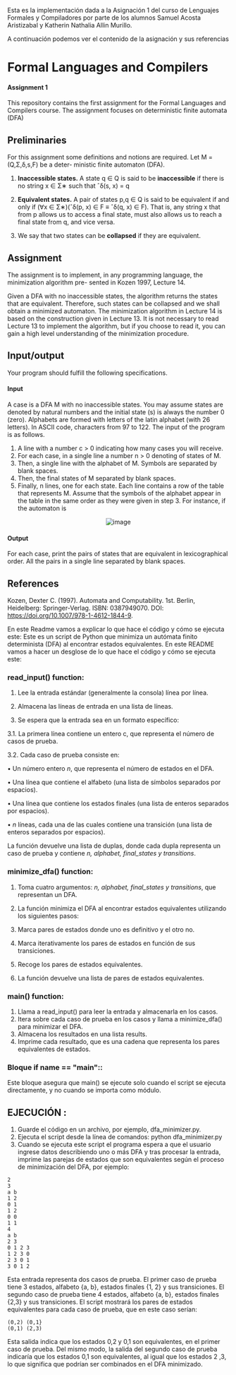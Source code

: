 Esta es la implementación dada a la Asignación 1 del curso de Lenguajes Formales y Compiladores por parte de los alumnos Samuel Acosta Aristizabal y Katherin Nathalia Allin Murillo.

A continuación podemos ver el contenido de la asignación y sus referencias

# Formal Languages and Compilers
#### Assignment 1

This repository contains the first assignment for the Formal Languages and Compilers course. The assignment focuses on deterministic finite automata (DFA)
<br>

## Preliminaries
For this assignment some definitions and notions are required. Let M = (Q,Σ,δ,s,F) be a deter-
ministic finite automaton (DFA).

1. **Inaccessible states.** A state q ∈ Q is said to be **inaccessible** if there is no string x ∈ Σ∗ such that ˆδ(s, x) = q
   
2. **Equivalent states.** A pair of states p,q ∈ Q is said to be equivalent if and only if (∀x ∈ Σ∗)(ˆδ(p, x) ∈ F ≡ ˆδ(q, x) ∈ F).
   That is, any string x that from p allows us to access a final state, must also allows us to reach a final state from q, and vice versa.
   
3. We say that two states can be **collapsed** if they are equivalent.

## Assignment

The assignment is to implement, in any programming language, the minimization algorithm pre-
sented in Kozen 1997, Lecture 14.

Given a DFA with no inaccessible states, the algorithm returns the states that are equivalent.
Therefore, such states can be collapsed and we shall obtain a minimized automaton.
The minimization algorithm in Lecture 14 is based on the construction given in Lecture 13. It is
not necessary to read Lecture 13 to implement the algorithm, but if you choose to read it, you can
gain a high level understanding of the minimization procedure.

## Input/output

Your program should fulfill the following specifications.

#### Input
A case is a DFA M with no inaccessible states.
You may assume states are denoted by natural numbers and the initial state (s) is always the
number 0 (zero). Alphabets are formed with letters of the latin alphabet (with 26 letters). In ASCII
code, characters from 97 to 122.
The input of the program is as follows.
1. A line with a number c > 0 indicating how many cases you will receive.
2. For each case, in a single line a number n > 0 denoting of states of M.
3. Then, a single line with the alphabet of M. Symbols are separated by blank spaces.
4. Then, the final states of M separated by blank spaces.
5. Finally, n lines, one for each state. Each line contains a row of the table that represents M.
Assume that the symbols of the alphabet appear in the table in the same order as they were
given in step 3. For instance, if the automaton is

<div align="center">
  
![image](https://github.com/user-attachments/assets/d64cab34-a4bb-4f7f-8323-d5da4c0d29ca)

</div>

#### Output

For each case, print the pairs of states that are equivalent in lexicographical order. All the pairs in a
single line separated by blank spaces.

## References
Kozen, Dexter C. (1997). Automata and Computability. 1st. Berlin, Heidelberg: Springer-Verlag.
ISBN: 0387949070. DOI: https://doi.org/10.1007/978-1-4612-1844-9.

En este Readme vamos a explicar lo que hace el código y cómo se ejecuta este:
Este es un script de Python que minimiza un autómata finito determinista (DFA) al encontrar estados equivalentes. En este README vamos a hacer un desglose de lo que hace el código y cómo se ejecuta este:

### read_input() function:

1.	Lee la entrada estándar (generalmente la consola) línea por línea.

2.	Almacena las líneas de entrada en una lista de líneas.

3.	Se espera que la entrada sea en un formato específico:

3.1.	La primera línea contiene un entero c, que representa el número de casos de prueba.

3.2.	Cada caso de prueba consiste en:

•	Un número entero *n*, que representa el número de estados en el DFA.

•	Una línea que contiene el alfabeto (una lista de símbolos separados por espacios).

•	Una línea que contiene los estados finales (una lista de enteros separados por espacios).

•	*n* líneas, cada una de las cuales contiene una transición (una lista de enteros separados por espacios).

La función devuelve una lista de duplas, donde cada dupla representa un caso de prueba y contiene *n, alphabet, final_states y transitions*.

### minimize_dfa() function:

1.	Toma cuatro argumentos: *n, alphabet, final_states y transitions*, que representan un DFA.

2.	La función minimiza el DFA al encontrar estados equivalentes utilizando los siguientes pasos:

3.	Marca pares de estados donde uno es definitivo y el otro no.

4.	Marca iterativamente los pares de estados en función de sus transiciones.

5.	Recoge los pares de estados equivalentes.

6.	La función devuelve una lista de pares de estados equivalentes.

### main() function:

1.	Llama a  read_input() para leer la entrada y almacenarla en los casos.
2.	Itera sobre cada caso de prueba en los casos y llama a minimize_dfa() para minimizar el DFA.
3.	Almacena los resultados en una lista  results.
4.	Imprime cada resultado, que es una cadena que representa los pares equivalentes de estados.

### Bloque if __name__ == "__main__"::
 Este bloque asegura que main() se ejecute solo cuando el script se ejecuta directamente, y no cuando se importa como módulo.

## EJECUCIÓN :

1.	Guarde el código en un archivo, por ejemplo, dfa_minimizer.py.
2.	Ejecuta el script desde la línea de comandos: python dfa_minimizer.py
3.	Cuando se ejecuta este script el programa espera a que el usuario ingrese datos describiendo uno o más DFA y tras procesar la entrada, imprime las parejas de estados que son equivalentes según el proceso de minimización del DFA, por ejemplo:

```
2
3
a b
1 2
0 1
1 2
0 0
1 1
4
a b
2 3
0 1 2 3
1 2 3 0
2 3 0 1
3 0 1 2

```
Esta entrada representa dos casos de prueba. El primer caso de prueba tiene 3 estados, alfabeto {a, b}, estados finales {1, 2} y sus transiciones.
El segundo caso de prueba tiene 4 estados, alfabeto {a, b}, estados finales {2,3} y sus transiciones.
El script mostrará los pares de estados equivalentes para cada caso de prueba, que en este caso serían:
```
(0,2) (0,1}
(0,1) (2,3)

```
Esta salida indica que los estados 0,2  y 0,1 son equivalentes, en el primer caso de prueba. Del mismo modo, la salida del segundo caso de prueba indicaría que los estados 0,1 son equivalentes, al igual que los estados 2 ,3, lo que significa que podrían ser combinados en el DFA minimizado.


